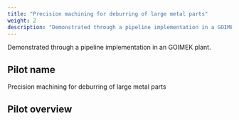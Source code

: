 ```yaml
---
title: "Precision machining for deburring of large metal parts"
weight: 2
description: "Demonstrated through a pipeline implementation in a GOIMEK plant."
---
```


Demonstrated through a pipeline implementation in an GOIMEK plant.

## Pilot name
Precision machining for deburring of large metal parts

## Pilot overview